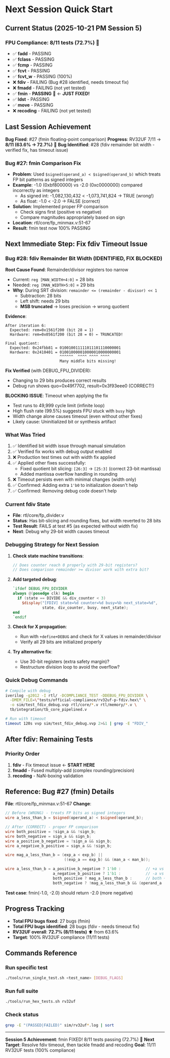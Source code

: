 # Next Session Quick Start

## Current Status (2025-10-21 PM Session 5)

### FPU Compliance: 8/11 tests (72.7%) 🎉
- ✅ **fadd** - PASSING
- ✅ **fclass** - PASSING
- ✅ **fcmp** - PASSING
- ✅ **fcvt** - PASSING
- ✅ **fcvt_w** - PASSING (100%)
- ❌ **fdiv** - FAILING (Bug #28 identified, needs timeout fix)
- ❌ **fmadd** - FAILING (not yet tested)
- ✅ **fmin** - **PASSING** 🎉 ← **JUST FIXED!**
- ✅ **ldst** - PASSING
- ✅ **move** - PASSING
- ❌ **recoding** - FAILING (not yet tested)

## Last Session Achievement

**Bug Fixed**: #27 (fmin floating-point comparison)
**Progress**: RV32UF 7/11 → **8/11 (63.6% → 72.7%)** 🎉
**Bug Identified**: #28 (fdiv remainder bit width - verified fix, has timeout issue)

### Bug #27: fmin Comparison Fix
- **Problem**: Used `$signed(operand_a) < $signed(operand_b)` which treats FP bit patterns as signed integers
- **Example**: -1.0 (0xbf800000) vs -2.0 (0xc0000000) compared incorrectly as integers
  - As signed int: -1,082,130,432 < -1,073,741,824 → TRUE (wrong!)
  - As float: -1.0 < -2.0 → FALSE (correct)
- **Solution**: Implemented proper FP comparison
  - Check signs first (positive vs negative)
  - Compare magnitudes appropriately based on sign
- **Location**: rtl/core/fp_minmax.v:51-67
- **Result**: fmin test now 100% PASSING

## Next Immediate Step: Fix fdiv Timeout Issue

### Bug #28: fdiv Remainder Bit Width (IDENTIFIED, FIX BLOCKED)

**Root Cause Found**: Remainder/divisor registers too narrow
- Current: `reg [MAN_WIDTH+4:0]` = 28 bits
- Needed: `reg [MAN_WIDTH+5:0]` = 29 bits
- **Why**: During SRT division: `remainder <= (remainder - divisor) << 1`
  - Subtraction: 28 bits
  - Left shift: needs 29 bits
  - **MSB truncated** → loses precision → wrong quotient

**Evidence**:
```
After iteration 6:
  Expected: rem=0x1561f200 (bit 28 = 1)
  Hardware: rem=0x0561f200 (bit 28 = 0) ← TRUNCATED!

Final quotient:
  Expected: 0x24fbb81 = 010010011111011101110000001
  Hardware: 0x2410401 = 010010000010000010000000001
                        ^^^^^^  ^^^^ ^^^^ ^^^^
                        Many middle bits missing!
```

**Fix Verified** (with DEBUG_FPU_DIVIDER):
- Changing to 29 bits produces correct results
- Debug run shows quo=0x49f7702, result=0x3f93eee0 (CORRECT!)

**BLOCKING ISSUE**: Timeout when applying the fix
- Test runs to 49,999 cycle limit (infinite loop)
- High flush rate (99.5%) suggests FPU stuck with `busy` high
- Width change alone causes timeout (even without other fixes)
- Likely cause: Uninitialized bit or synthesis artifact

### What Was Tried

1. ✅ Identified bit width issue through manual simulation
2. ✅ Verified fix works with debug output enabled
3. ❌ Production test times out with width fix applied
4. ✅ Applied other fixes successfully:
   - Fixed quotient bit slicing: `[26:3]` → `[25:3]` (correct 23-bit mantissa)
   - Added mantissa overflow handling in rounding
5. ❌ Timeout persists even with minimal changes (width only)
6. ✅ Confirmed: Adding extra `1'b0` to initialization doesn't help
7. ✅ Confirmed: Removing debug code doesn't help

### Current fdiv State
- **File**: rtl/core/fp_divider.v
- **Status**: Has bit-slicing and rounding fixes, but width reverted to 28 bits
- **Test Result**: FAILS at test #5 (as expected without width fix)
- **Next**: Debug why 29-bit width causes timeout

### Debugging Strategy for Next Session

1. **Check state machine transitions**:
   ```verilog
   // Does counter reach 0 properly with 29-bit registers?
   // Does comparison remainder >= divisor work with extra bit?
   ```

2. **Add targeted debug**:
   ```verilog
   `ifdef DEBUG_FPU_DIVIDER
   always @(posedge clk) begin
     if (state == DIVIDE && div_counter < 3)
       $display("[FDIV] state=%d counter=%d busy=%b next_state=%d",
                state, div_counter, busy, next_state);
   end
   `endif
   ```

3. **Check for X propagation**:
   - Run with `+define+DEBUG` and check for X values in remainder/divisor
   - Verify all 29 bits are initialized properly

4. **Try alternative fix**:
   - Use 30-bit registers (extra safety margin)?
   - Restructure division loop to avoid the overflow?

### Quick Debug Commands
```bash
# Compile with debug
iverilog -g2012 -I rtl/ -DCOMPLIANCE_TEST -DDEBUG_FPU_DIVIDER \
  -DMEM_FILE=\"tests/official-compliance/rv32uf-p-fdiv.hex\" \
  -o sim/test_fdiv_debug.vvp rtl/core/*.v rtl/memory/*.v \
  tb/integration/tb_core_pipelined.v

# Run with timeout
timeout 120s vvp sim/test_fdiv_debug.vvp 2>&1 | grep -E "FDIV_"
```

## After fdiv: Remaining Tests

### Priority Order
1. **fdiv** - Fix timeout issue ← **START HERE**
2. **fmadd** - Fused multiply-add (complex rounding/precision)
3. **recoding** - NaN-boxing validation

## Reference: Bug #27 (fmin) Details

**File**: rtl/core/fp_minmax.v:51-67
**Change**:
```verilog
// Before (WRONG) - treats FP bits as signed integers
wire a_less_than_b = $signed(operand_a) < $signed(operand_b);

// After (CORRECT) - proper FP comparison
wire both_positive = !sign_a && !sign_b;
wire both_negative = sign_a && sign_b;
wire a_positive_b_negative = !sign_a && sign_b;
wire a_negative_b_positive = sign_a && !sign_b;

wire mag_a_less_than_b = (exp_a < exp_b) ||
                          ((exp_a == exp_b) && (man_a < man_b));

wire a_less_than_b = a_positive_b_negative ? 1'b0 :           // +a vs -b: a > b
                     a_negative_b_positive ? 1'b1 :           // -a vs +b: a < b
                     both_positive ? mag_a_less_than_b :      // both +: compare magnitudes
                     both_negative ? !mag_a_less_than_b && (operand_a != operand_b) : 1'b0;
```

**Test case**: fmin(-1.0, -2.0) should return -2.0 (more negative)

## Progress Tracking
- **Total FPU bugs fixed**: 27 bugs (fmin)
- **Total FPU bugs identified**: 28 bugs (fdiv - needs timeout fix)
- **RV32UF overall**: **72.7% (8/11 tests)** ⬆️ from 63.6%
- **Target**: 100% RV32UF compliance (11/11 tests)

## Commands Reference

### Run specific test
```bash
./tools/run_single_test.sh <test_name> [DEBUG_FLAGS]
```

### Run full suite
```bash
./tools/run_hex_tests.sh rv32uf
```

### Check status
```bash
grep -E "(PASSED|FAILED)" sim/rv32uf*.log | sort
```

---

**Session 5 Achievement**: fmin FIXED! 8/11 tests passing (72.7%) 🎉
**Next Target**: Resolve fdiv timeout, then tackle fmadd and recoding
**Goal**: 11/11 RV32UF tests (100% compliance)
